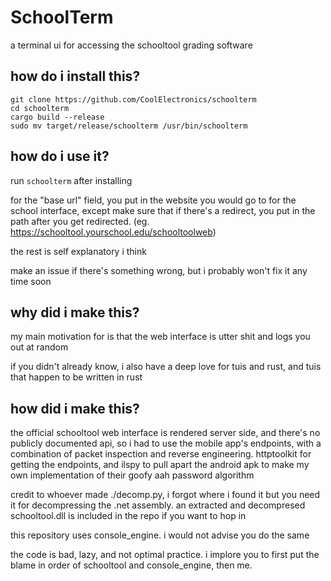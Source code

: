 # SchoolTerm
a terminal ui for accessing the schooltool grading software

## how do i install this?
```
git clone https://github.com/CoolElectronics/schoolterm
cd schoolterm
cargo build --release
sudo mv target/release/schoolterm /usr/bin/schoolterm
```
## how do i use it?
run `schoolterm` after installing

for the "base url" field, you put in the website you would go to for the school interface, except make sure that if there's a redirect, you put in the path after you get redirected. (eg. https://schooltool.yourschool.edu/schooltoolweb)

the rest is self explanatory i think

make an issue if there's something wrong, but i probably won't fix it any time soon

## why did i make this?
my main motivation for is that the web interface is utter shit and logs you out at random

if you didn't already know, i also have a deep love for tuis and rust, and tuis that happen to be written in rust

## how did i make this?
the official schooltool web interface is rendered server side, and there's no publicly documented api, so i had to use the mobile app's endpoints, with a combination of packet inspection and reverse engineering. httptoolkit for getting the endpoints, and ilspy to pull apart the android apk to make my own implementation of their goofy aah password algorithm

credit to whoever made ./decomp.py, i forgot where i found it but you need it for decompressing the .net assembly.
an extracted and decompresed schooltool.dll is included in the repo if you want to hop in


this repository uses console_engine. i would not advise you do the same

the code is bad, lazy, and not optimal practice. i implore you to first put the blame in order of schooltool and console_engine, then me.
